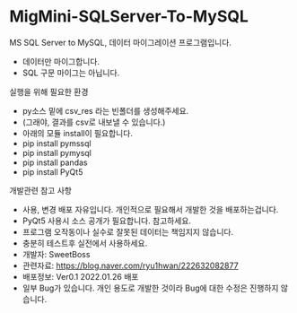 # MigMini-SQLServer-To-MySQL
MS SQL Server to MySQL, 데이터 마이그레이션 프로그램입니다.
  - 데이터만 마이그합니다.
  - SQL 구문 마이그는 아닙니다.

실행을 위해 필요한 환경
  - py소스 밑에 csv_res 라는 빈폴더를 생성해주세요.
  - (그래야, 결과를 csv로 내보낼 수 있습니다.)
  - 아래의 모듈 install이 필요합니다.
  - pip install pymssql
  - pip install pymysql
  - pip install pandas
  - pip install PyQt5

개발관련 참고 사항
- 사용, 변경 배포 자유입니다. 개인적으로 필요해서 개발한 것을 배포하는겁니다.
- PyQt5 사용시 소스 공개가 필요합니다. 참고하세요.
- 프로그램 오작동이나 실수로 잘못된 데이터는 책임지지 않습니다.
- 충분히 테스트후 실전에서 사용하세요.
- 개발자: SweetBoss
- 관련자료: https://blog.naver.com/ryu1hwan/222632082877
- 배포정보: Ver0.1 2022.01.26 배포
- 일부 Bug가 있습니다. 개인 용도로 개발한 것이라 Bug에 대한 수정은 진행하지 않습니다.
